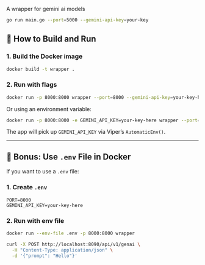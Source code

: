 A wrapper for gemini ai models

```bash
go run main.go --port=5000 --gemini-api-key=your-key
```

## 🧪 How to Build and Run

### 1. **Build the Docker image**

```bash
docker build -t wrapper .
```

### 2. **Run with flags**

```bash
docker run -p 8000:8000 wrapper --port=8000 --gemini-api-key=your-key-here
```

Or using an environment variable:

```bash
docker run -p 8000:8000 -e GEMINI_API_KEY=your-key-here wrapper --port=8000
```

The app will pick up `GEMINI_API_KEY` via Viper’s `AutomaticEnv()`.

---

## 🧠 Bonus: Use `.env` File in Docker

If you want to use a `.env` file:

### 1. Create `.env`

```env
PORT=8000
GEMINI_API_KEY=your-key-here
```

### 2. Run with env file

```bash
docker run --env-file .env -p 8000:8000 wrapper
```

```bash
curl -X POST http://localhost:8090/api/v1/genai \
  -H "Content-Type: application/json" \
  -d '{"prompt": "Hello"}'
```